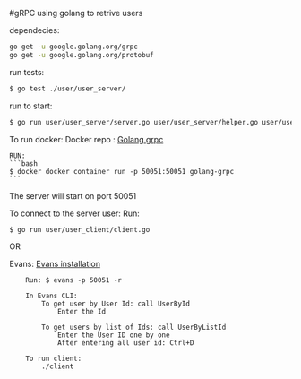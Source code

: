 #gRPC using golang to retrive users

dependecies:

```bash
go get -u google.golang.org/grpc
go get -u google.golang.org/protobuf
```

run tests:

```bash
$ go test ./user/user_server/
```

run to start:

```bash
$ go run user/user_server/server.go user/user_server/helper.go user/user_server/db.go user/user_server/models.go
```

To run docker:
Docker repo : [Golang grpc](https://hub.docker.com/repository/docker/orwync/golang_grpc_user)

    RUN:
    ```bash
    $ docker docker container run -p 50051:50051 golang-grpc
    ```

The server will start on port 50051

To connect to the server user:
Run:

```bash
$ go run user/user_client/client.go
```

OR

Evans:
[Evans installation](https://github.com/ktr0731/evans#installation)

        Run: $ evans -p 50051 -r

        In Evans CLI:
            To get user by User Id: call UserById
                Enter the Id

            To get users by list of Ids: call UserByListId
                Enter the User ID one by one
                After entering all user id: Ctrl+D

        To run client:
            ./client
